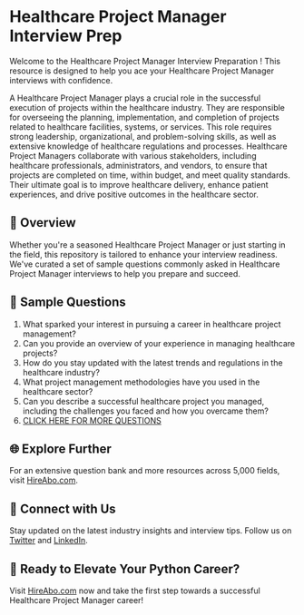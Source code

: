 # Healthcare Project Manager Interview Prep

Welcome to the Healthcare Project Manager Interview Preparation ! This resource is designed to help you ace your Healthcare Project Manager interviews with confidence.

A Healthcare Project Manager plays a crucial role in the successful execution of projects within the healthcare industry. They are responsible for overseeing the planning, implementation, and completion of projects related to healthcare facilities, systems, or services. This role requires strong leadership, organizational, and problem-solving skills, as well as extensive knowledge of healthcare regulations and processes. Healthcare Project Managers collaborate with various stakeholders, including healthcare professionals, administrators, and vendors, to ensure that projects are completed on time, within budget, and meet quality standards. Their ultimate goal is to improve healthcare delivery, enhance patient experiences, and drive positive outcomes in the healthcare sector.

## 🚀 Overview

Whether you're a seasoned Healthcare Project Manager or just starting in the field, this repository is tailored to enhance your interview readiness. We've curated a set of sample questions commonly asked in Healthcare Project Manager interviews to help you prepare and succeed.

## 📝 Sample Questions

1. What sparked your interest in pursuing a career in healthcare project management?
2. Can you provide an overview of your experience in managing healthcare projects?
3. How do you stay updated with the latest trends and regulations in the healthcare industry?
4. What project management methodologies have you used in the healthcare sector?
5. Can you describe a successful healthcare project you managed, including the challenges you faced and how you overcame them?
6. [CLICK HERE FOR MORE QUESTIONS](https://hireabo.com/job/1_3_11/Healthcare%20Project%20Manager)

## 🌐 Explore Further

For an extensive question bank and more resources across 5,000 fields, visit [HireAbo.com](https://www.hireabo.com).

## 📱 Connect with Us

Stay updated on the latest industry insights and interview tips. Follow us on [Twitter](https://twitter.com/hireabo) and [LinkedIn](https://www.linkedin.com/in/hire-abo-3609972a8/).

## 🚀 Ready to Elevate Your Python Career?

Visit [HireAbo.com](https://www.hireabo.com) now and take the first step towards a successful Healthcare Project Manager career!